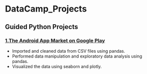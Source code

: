 # DataCamp_Projects
## Guided Python Projects

### [1.The Android App Market on Google Play](https://github.com/PetchLoh/DataCamp_Projects/blob/main/The%20Android%20App%20Market%20on%20Google%20Play/notebook.ipynb)
- Imported and cleaned data from CSV files using pandas.
- Performed data manipulation and exploratory data analysis using pandas.
- Visualized the data using seaborn and plotly.
